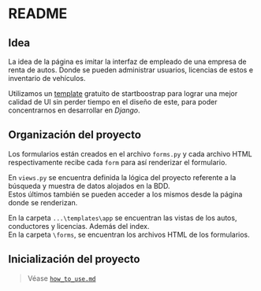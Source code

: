# README

## Idea

La idea de la página es imitar la interfaz de empleado de una empresa de renta de autos. Donde se pueden administrar usuarios, licencias de estos e inventario de vehículos.

Utilizamos un [template](https://startbootstrap.com/theme/coming-soon) gratuito de startboostrap para lograr una mejor calidad de UI sin perder tiempo en el diseño de este, para poder concentrarnos en desarrollar en *Django*.

## Organización del proyecto

Los formularios están creados en el archivo ``forms.py`` y cada archivo HTML respectivamente recibe cada ``form`` para así renderizar el formulario.

En ``views.py`` se encuentra definida la lógica del proyecto referente a la búsqueda y muestra de datos alojados en la BDD.\
Estos últimos también se pueden acceder a los mismos desde la página donde se renderizan.

En la carpeta ``...\templates\app`` se encuentran las vistas de los autos, conductores y licencias. Además del index.\
En la carpeta ``\forms``, se encuentran los archivos HTML de los formularios.


## Inicialización del proyecto

> Véase [``how_to_use.md``](https://github.com/CalveriMatias/entregable1-Calvi-Calveri/blob/development/how_to_use.md)
